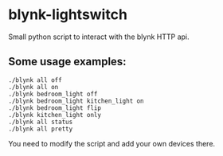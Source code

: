 # blynk-lightswitch
Small python script to interact with the blynk HTTP api.


## Some usage examples:
```
./blynk all off
./blynk all on
./blynk bedroom_light off
./blynk bedroom_light kitchen_light on
./blynk bedroom_light flip
./blynk kitchen_light only
./blynk all status
./blynk all pretty
```

You need to modify the script and add your own devices there.



